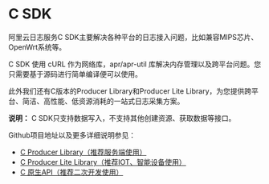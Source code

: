 # C SDK

阿里云日志服务C SDK主要解决各种平台的日志接入问题，比如兼容MIPS芯片、OpenWrt系统等。

C SDK 使用 cURL 作为网络库，apr/apr-util 库解决内存管理以及跨平台问题。您只需要基于源码进行简单编译便可以使用。

此外我们还有C版本的Producer Library和Producer Lite Library，为您提供跨平台、简洁、高性能、低资源消耗的一站式日志采集方案。

**说明：** C SDK只支持数据写入，不支持其他创建资源、获取数据等接口。

Github项目地址以及更多详细说明参见：

-   [C Producer Library（推荐服务端使用）](https://github.com/aliyun/aliyun-log-c-sdk)
-   [C Producer Lite Library（推荐IOT、智能设备使用）](https://github.com/aliyun/aliyun-log-c-sdk/tree/lite)
-   [C 原生API（推荐二次开发使用）](https://github.com/aliyun/aliyun-log-c-sdk/blob/master/inner_interface.md)

